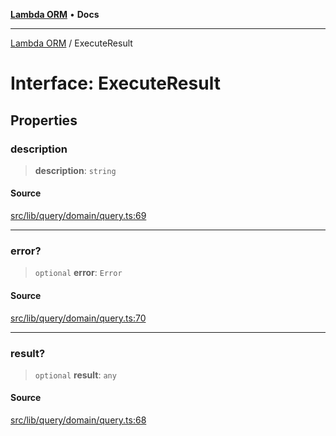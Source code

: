[**Lambda ORM**](../README.md) • **Docs**

***

[Lambda ORM](../README.md) / ExecuteResult

# Interface: ExecuteResult

## Properties

### description

> **description**: `string`

#### Source

[src/lib/query/domain/query.ts:69](https://github.com/lambda-orm/lambdaorm/blob/b641a316566df55ad8177b62e40fe267b1442b03/src/lib/query/domain/query.ts#L69)

***

### error?

> `optional` **error**: `Error`

#### Source

[src/lib/query/domain/query.ts:70](https://github.com/lambda-orm/lambdaorm/blob/b641a316566df55ad8177b62e40fe267b1442b03/src/lib/query/domain/query.ts#L70)

***

### result?

> `optional` **result**: `any`

#### Source

[src/lib/query/domain/query.ts:68](https://github.com/lambda-orm/lambdaorm/blob/b641a316566df55ad8177b62e40fe267b1442b03/src/lib/query/domain/query.ts#L68)
